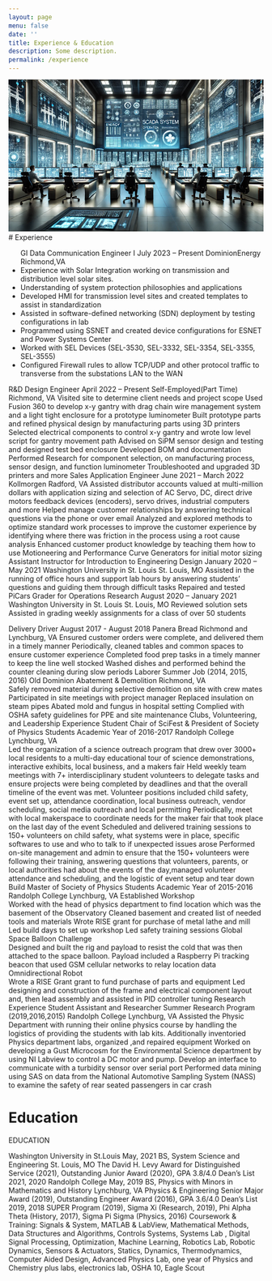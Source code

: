 ```yaml
---
layout: page
menu: false
date: ''
title: Experience & Education
description: Some description.
permalink: /experience
---
```


<img class="img" src="/assets/img/SCADA.PNG" alt="WZV" width="593" height="300">
# Experience
 

<ul>
GI Data Communication Engineer I    
July 2023 – Present
DominionEnergy Richmond,VA                                                                                                       
<li>Experience with Solar Integration working on transmission and distribution level solar sites.</li>
<li>Understanding of system protection philosophies and applications</li>
<li>Developed HMI for transmission level sites and created templates to assist in standardization</li>
<li>Assisted in software-defined networking (SDN) deployment by testing configurations in lab</li>
<li>Programmed using SSNET and created device configurations for ESNET and Power Systems Center</li>
<li>Worked with SEL Devices (SEL-3530, SEL-3332, SEL-3354, SEL-3355, SEL-3555)</li>
<li>Configured Firewall rules to allow TCP/UDP and other protocol traffic to transverse from the substations LAN to the WAN</li>
</ul>
R&D Design Engineer 							                          April 2022 – Present
Self-Employed(Part Time)                                                                                                                            Richmond, VA
Visited site to determine client needs and project scope
Used Fusion 360 to develop x-y gantry with drag chain wire management system and a light tight enclosure for a prototype luminometer
Built prototype parts and refined physical design by manufacturing parts using 3D printers
Selected electrical components to control x-y gantry and wrote low level script for gantry movement path
Advised on SiPM sensor design and testing and designed test bed enclosure
Developed BOM and documentation
Performed Research for component selection, on manufacturing process, sensor design, and function luminometer
Troubleshooted and upgraded 3D printers and more
Sales Application Engineer						                                June 2021 – March 2022
Kollmorgen										                             Radford, VA
Assisted distributor accounts valued at multi-million dollars with application sizing and selection of AC Servo,  DC, direct drive motors feedback devices (encoders), servo drives, industrial computers and more 
Helped manage customer relationships by answering technical questions via the phone or over email
Analyzed and explored methods to optimize standard work processes to improve the customer experience by identifying where there was friction in the process using a root cause analysis 
Enhanced customer product knowledge by teaching them how to use Motioneering and Performance Curve Generators for initial motor sizing
Assistant Instructor for Introduction to Engineering Design 		                  January 2020 – May 2021
Washington University in St. Louis									               St. Louis, MO
Assisted in the running of office hours and support lab hours by answering students’ questions and guiding them through difficult tasks
Repaired and tested PiCars
Grader for Operations Research 						              August 2020 – January 2021
Washington University in St. Louis									               St. Louis, MO
Reviewed solution sets 
Assisted in grading weekly assignments for a class of over 50 students 

Delivery Driver  								              August 2017 -  August 2018
Panera Bread	                                                                                                                 Richmond and Lynchburg, VA
Ensured customer orders were complete, and delivered them in a timely manner
Periodically, cleaned tables and common spaces to ensure customer experience
Completed food prep tasks in a timely manner to keep the line well stocked
Washed dishes and performed behind the counter cleaning during slow periods
Laborer                                                                                                                     Summer Job (2014, 2015, 2016)
Old Dominion Abatement & Demolition                                                                                                      Richmond, VA                                                                                                                            
Safely removed material during selective demolition on site with crew mates
Participated in site meetings with project manager
Replaced insulation on steam pipes
Abated mold and fungus in hospital setting
Complied with OSHA safety guidelines for PPE and site maintenance
Clubs, Volunteering, and Leadership Experience
Student Chair of SciFest & President of Society of Physics Students                    Academic Year of 2016-2017
Randolph College                                                                                                                                                                 Lynchburg, VA                                                           
Led the organization of a science outreach program that drew over 3000+ local  residents to a multi-day educational tour of science demonstrations, interactive exhibits, local business, and a makers fair
 Held weekly team meetings with 7+ interdisciplinary student volunteers to delegate tasks and ensure projects were being completed by deadlines and that the overall timeline of the event was met. Volunteer positions included child safety, event set up, attendance coordination, local business outreach, vendor scheduling, social media outreach and local permitting
Periodically, meet with local makerspace to coordinate needs for the maker fair that took place on the last day of the event
Scheduled and delivered training sessions to 150+ volunteers on child safety, what systems were in place, specific softwares to use and who to talk to if unexpected issues arose
Performed on-site management and admin to ensure that the 150+ volunteers were following their training, answering questions that volunteers, parents, or local authorities had about the events of the day,managed volunteer attendance and scheduling, and the logistic of event setup and tear down
Build Master of Society of Physics Students                                                            Academic Year of 2015-2016                                                                                              
Randolph College                                                                                                                                                                 Lynchburg, VA
Established Workshop                                                                                                                                                          
Worked with the head of physics department to find location which was the basement of the Observatory 
Cleaned basement and created list of needed tools and materials
Wrote RISE grant for purchase of metal lathe and mill
Led build days to set up workshop
Led safety training sessions
Global Space Balloon Challenge         
Designed and built the rig and payload to resist the cold that was then attached to the space balloon. Payload included a Raspberry Pi tracking beacon that used GSM cellular networks to relay location data
Omnidirectional Robot                                         
Wrote a RISE Grant  grant to fund purchase of parts and equipment
Led designing and construction of the frame and electrical component layout and, then lead assembly and assisted in PID controller tuning
Research Experience
Student Assistant and Researcher				         Summer Research Program (2019,2016,2015)
Randolph College 								                                     Lynchburg, VA
Assisted the Physic Department with running their online physics course by handling the logistics of providing the students with lab kits. Additionally inventoried Physics department labs, organized ,and repaired equipment
Worked on developing a Gust Microcosm for the Environmental Science department by using NI Labview to control a DC motor and pump. Develop an interface to communicate with a turbidity sensor over serial port
Performed data mining using SAS on data from the National Automotive Sampling System (NASS) to examine the safety of rear seated passengers in car crash
# Education
EDUCATION 

Washington University in St.Louis					                     	                               May, 2021 
BS, System Science and Engineering 				   			                           St. Louis, MO
The David H. Levy Award for Distinguished Service (2021), Outstanding Junior Award (2020), GPA 3.8/4.0
Dean’s List 2021, 2020
Randolph College					                     	                                                       May, 2019
BS, Physics with Minors in Mathematics and History				   			             Lynchburg, VA
Physics & Engineering Senior Major Award (2019), Outstanding Engineer Award (2016), GPA 3.6/4.0
Dean’s List 2019, 2018
SUPER Program (2019), Sigma Xi (Research, 2019), Phi Alpha Theta (History, 2017), Sigma Pi Sigma (Physics, 2016)
Coursework & Training: Signals & System, MATLAB & LabView, Mathematical Methods, Data Structures and Algorithms, Controls Systems, Systems Lab , Digital Signal Processing, Optimization, Machine Learning, Robotics Lab, Robotic Dynamics, Sensors & Actuators, Statics, Dynamics, Thermodynamics, Computer Aided Design, Advanced Physics Lab, one year of Physics and Chemistry plus labs, electronics lab,  OSHA 10, Eagle Scout

